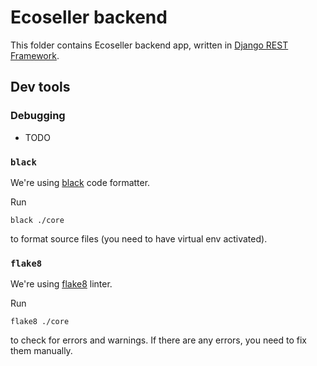 # Ecoseller backend
This folder contains Ecoseller backend app, written in [Django REST Framework](https://www.django-rest-framework.org/).


## Dev tools

### Debugging
- TODO

### `black`
We're using [black](https://black.readthedocs.io/en/stable/) code formatter.  

Run 
```shell
black ./core
```
to format source files (you need to have virtual env activated).

### `flake8`
We're using [flake8](https://flake8.pycqa.org/en/latest/) linter.

Run
```shell
flake8 ./core
```
to check for errors and warnings. If there are any errors, you need to fix them manually.
